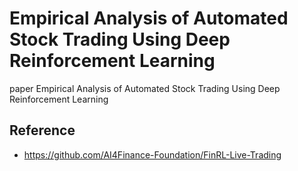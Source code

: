 # Empirical Analysis of Automated Stock Trading Using Deep Reinforcement Learning
paper Empirical Analysis of Automated Stock Trading Using Deep Reinforcement Learning
## Reference
- https://github.com/AI4Finance-Foundation/FinRL-Live-Trading
